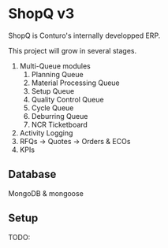 # ShopQ v3

ShopQ is Conturo's internally developped ERP.

This project will grow in several stages.
1. Multi-Queue modules
	1. Planning Queue
	2. Material Processing Queue
	3. Setup Queue
	4. Quality Control Queue
	5. Cycle Queue
	6. Deburring Queue
	7. NCR Ticketboard
2. Activity Logging
3. RFQs -> Quotes -> Orders & ECOs
4. KPIs

## Database
MongoDB & mongoose

## Setup
TODO:
